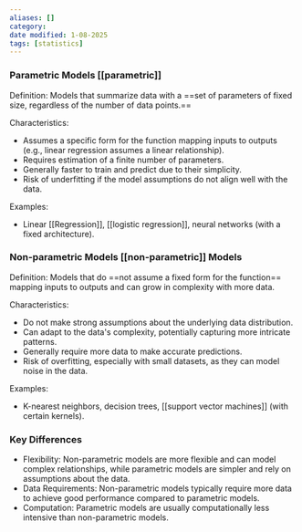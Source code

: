 ```yaml
---
aliases: []
category:
date modified: 1-08-2025
tags: [statistics]
---
```


### Parametric Models [[parametric]]

Definition: Models that summarize data with a ==set of parameters of fixed size, regardless of the number of data points.==

Characteristics:
  - Assumes a specific form for the function mapping inputs to outputs (e.g., linear regression assumes a linear relationship).
  - Requires estimation of a finite number of parameters.
  - Generally faster to train and predict due to their simplicity.
  - Risk of underfitting if the model assumptions do not align well with the data.

  Examples: 
  - Linear [[Regression]], [[logistic regression]], neural networks (with a fixed architecture).

### Non-parametric Models [[non-parametric]] Models

Definition: Models that do ==not assume a fixed form for the function== mapping inputs to outputs and can grow in complexity with more data.

Characteristics:
  - Do not make strong assumptions about the underlying data distribution.
  - Can adapt to the data's complexity, potentially capturing more intricate patterns.
  - Generally require more data to make accurate predictions.
  - Risk of overfitting, especially with small datasets, as they can model noise in the data.

Examples: 
- K-nearest neighbors, decision trees, [[support vector machines]] (with certain kernels).

### Key Differences

- Flexibility: Non-parametric models are more flexible and can model complex relationships, while parametric models are simpler and rely on assumptions about the data.
- Data Requirements: Non-parametric models typically require more data to achieve good performance compared to parametric models.
- Computation: Parametric models are usually computationally less intensive than non-parametric models.
